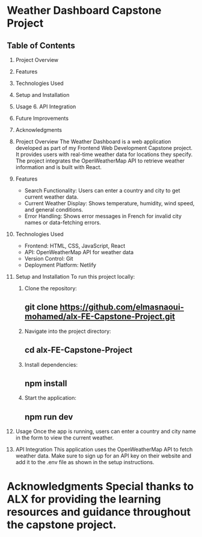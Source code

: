 # Weather Dashboard Capstone Project

## Table of Contents

1. Project Overview 
2. Features 
3. Technologies Used 
4. Setup and Installation 
5. Usage 6. API Integration 
7. Future Improvements 
8. Acknowledgments

1. Project Overview 
    The Weather Dashboard is a web application developed as part of my Frontend Web Development Capstone project. 
    It provides users with real-time weather data for locations they specify. 
    The project integrates the OpenWeatherMap API to retrieve weather information and is built with React.
2. Features 
    - Search Functionality: Users can enter a country and city to get current weather data. 
    - Current Weather Display: Shows temperature, humidity, wind speed, and general conditions. 
    - Error Handling: Shows error messages in French for invalid city names or data-fetching errors.
3. Technologies Used 
    - Frontend: HTML, CSS, JavaScript, React 
    - API: OpenWeatherMap API for weather data 
    - Version Control: Git 
    - Deployment Platform: Netlify
4. Setup and Installation To run this project locally: 
    1. Clone the repository: 
        ## git clone https://github.com/elmasnaoui-mohamed/alx-FE-Capstone-Project.git 
    2. Navigate into the project directory: 
        ## cd alx-FE-Capstone-Project 
    3. Install dependencies: 
        ## npm install 
    5. Start the application: 
        ## npm run dev
5. Usage Once the app is running, users can enter a country and city name in the form to view the current weather.
6. API Integration This application uses the OpenWeatherMap API to fetch weather data. 
    Make sure to sign up for an API key on their website and add it to the .env file as shown in the setup instructions.

# Acknowledgments Special thanks to ALX for providing the learning resources and guidance throughout the capstone project.
